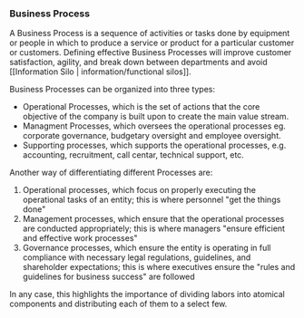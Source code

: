 ### Business Process

A Business Process is a sequence of activities or tasks done by equipment or people in which to produce a service or product for a particular customer or customers. Defining effective Business Processes will improve customer satisfaction, agility, and break down between departments and avoid [[Information Silo | information/functional silos]].

Business Processes can be organized into three types:
- Operational Processes, which is the set of actions that the core objective of the company is built upon to create the main value stream.
- Managment Processes, which oversees the operational processes eg. corporate governance, budgetary oversight and employee oversight.
- Supporting processes, which supports the operational processes, e.g. accounting, recruitment, call centar, technical support, etc.

Another way of differentiating different Processes are:

1. Operational processes, which focus on properly executing the operational tasks of an entity; this is where personnel "get the things done"
2. Management processes, which ensure that the operational processes are conducted appropriately; this is where managers "ensure efficient and effective work processes"
3. Governance processes, which ensure the entity is operating in full compliance with necessary legal regulations, guidelines, and shareholder expectations; this is where executives ensure the "rules and guidelines for business success" are followed

In any case, this highlights the importance of dividing labors into atomical components and distributing each of them to a select few. 